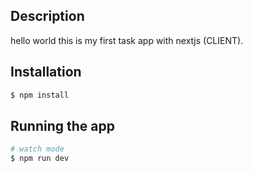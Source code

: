 ## Description

hello world this is my first task app with nextjs (CLIENT).

## Installation

```bash
$ npm install
```

## Running the app

```bash
# watch mode
$ npm run dev

```
